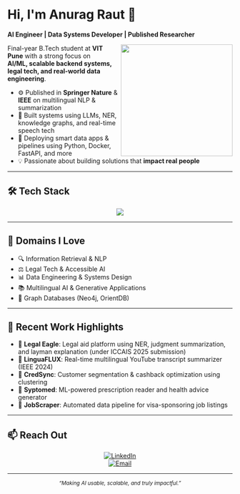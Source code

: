 # Hi, I'm Anurag Raut 👋  
**AI Engineer | Data Systems Developer | Published Researcher**

<img align="right" src="https://user-images.githubusercontent.com/74038190/225813708-98b745f2-7d22-48cf-9150-083f1b00d6c9.gif" width="250"/>

Final-year B.Tech student at **VIT Pune** with a strong focus on  
**AI/ML, scalable backend systems, legal tech, and real-world data engineering**.  

- ⚙️ Published in **Springer Nature** & **IEEE** on multilingual NLP & summarization  
- 🧠 Built systems using LLMs, NER, knowledge graphs, and real-time speech tech  
- 🚀 Deploying smart data apps & pipelines using Python, Docker, FastAPI, and more  
- 💡 Passionate about building solutions that **impact real people**

---

## 🛠️ Tech Stack

<div align="center">
  <img src="https://skillicons.dev/icons?i=python,java,cpp,js,react,flutter,tensorflow,pytorch,docker,aws,postgres,redis,fastapi,git,linux&theme=light" />
</div>

---

## 🧩 Domains I Love

- 🔍 Information Retrieval & NLP  
- ⚖️ Legal Tech & Accessible AI  
- 📊 Data Engineering & Systems Design  
- 📚 Multilingual AI & Generative Applications  
- 🧩 Graph Databases (Neo4j, OrientDB)

---

## 📌 Recent Work Highlights

- 🔹 **Legal Eagle**: Legal aid platform using NER, judgment summarization, and layman explanation (under ICCAIS 2025 submission)  
- 🔹 **LinguaFLUX**: Real-time multilingual YouTube transcript summarizer (IEEE 2024)  
- 🔹 **CredSync**: Customer segmentation & cashback optimization using clustering  
- 🔹 **Syptomed**: ML-powered prescription reader and health advice generator  
- 🔹 **JobScraper**: Automated data pipeline for visa-sponsoring job listings

---

## 📫 Reach Out

<div align="center">

[![LinkedIn](https://img.shields.io/badge/LinkedIn-Anurag%20Raut-blue?style=for-the-badge&logo=linkedin)](https://www.linkedin.com/in/anurag-raut-338b8b2b8)  
[![Email](https://img.shields.io/badge/Gmail-anuragrautxyz@gmail.com-red?style=for-the-badge&logo=gmail)](mailto:anuragrautxyz@gmail.com)

</div>

---

<div align="center">
  <sub><i>“Making AI usable, scalable, and truly impactful.”</i></sub>
</div>
